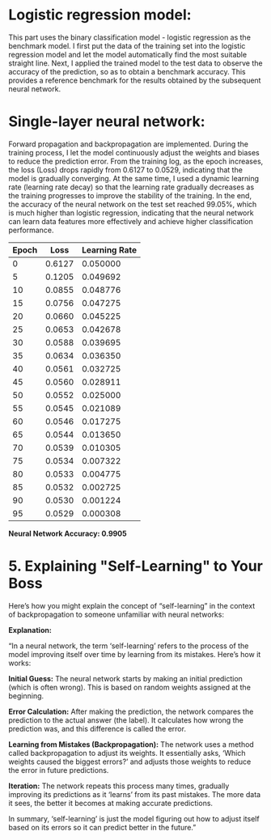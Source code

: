 # Logistic regression model:

This part uses the binary classification model - logistic regression as the benchmark model. I first put the data of the training set into the logistic regression model and let the model automatically find the most suitable straight line. Next, I applied the trained model to the test data to observe the accuracy of the prediction, so as to obtain a benchmark accuracy. This provides a reference benchmark for the results obtained by the subsequent neural network.

# Single-layer neural network:

Forward propagation and backpropagation are implemented. During the training process, I let the model continuously adjust the weights and biases to reduce the prediction error. From the training log, as the epoch increases, the loss (Loss) drops rapidly from 0.6127 to 0.0529, indicating that the model is gradually converging. At the same time, I used a dynamic learning rate (learning rate decay) so that the learning rate gradually decreases as the training progresses to improve the stability of the training. In the end, the accuracy of the neural network on the test set reached 99.05%, which is much higher than logistic regression, indicating that the neural network can learn data features more effectively and achieve higher classification performance.

| Epoch | Loss  | Learning Rate |
|-------|-------|--------------|
| 0     | 0.6127 | 0.050000 |
| 5     | 0.1205 | 0.049692 |
| 10    | 0.0855 | 0.048776 |
| 15    | 0.0756 | 0.047275 |
| 20    | 0.0660 | 0.045225 |
| 25    | 0.0653 | 0.042678 |
| 30    | 0.0588 | 0.039695 |
| 35    | 0.0634 | 0.036350 |
| 40    | 0.0561 | 0.032725 |
| 45    | 0.0560 | 0.028911 |
| 50    | 0.0552 | 0.025000 |
| 55    | 0.0545 | 0.021089 |
| 60    | 0.0546 | 0.017275 |
| 65    | 0.0544 | 0.013650 |
| 70    | 0.0539 | 0.010305 |
| 75    | 0.0534 | 0.007322 |
| 80    | 0.0533 | 0.004775 |
| 85    | 0.0532 | 0.002725 |
| 90    | 0.0530 | 0.001224 |
| 95    | 0.0529 | 0.000308 |

**Neural Network Accuracy: 0.9905**

# 5. Explaining "Self-Learning" to Your Boss
Here’s how you might explain the concept of “self-learning” in the context of backpropagation to someone unfamiliar with neural networks:

**Explanation:**

“In a neural network, the term ‘self-learning’ refers to the process of the model improving itself over time by learning from its mistakes. Here’s how it works:

**Initial Guess:** The neural network starts by making an initial prediction (which is often wrong). This is based on random weights assigned at the beginning.

**Error Calculation:** After making the prediction, the network compares the prediction to the actual answer (the label). It calculates how wrong the prediction was, and this difference is called the error.

**Learning from Mistakes (Backpropagation):** The network uses a method called backpropagation to adjust its weights. It essentially asks, ‘Which weights caused the biggest errors?’ and adjusts those weights to reduce the error in future predictions.

**Iteration:** The network repeats this process many times, gradually improving its predictions as it ‘learns’ from its past mistakes. The more data it sees, the better it becomes at making accurate predictions.

In summary, ‘self-learning’ is just the model figuring out how to adjust itself based on its errors so it can predict better in the future.”
